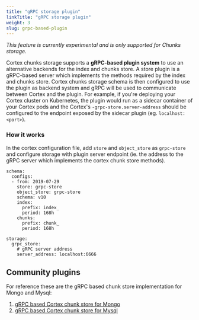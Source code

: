 ```yaml
---
title: "gRPC storage plugin"
linkTitle: "gRPC storage plugin"
weight: 3
slug: grpc-based-plugin
---
```


_This feature is currently experimental and is only supported for Chunks storage._

Cortex chunks storage supports a **gRPC-based plugin system** to use an alternative backends for the index and chunks store.
A store plugin is a gRPC-based server which implements the methods required by the index and chunks store. Cortex chunks storage schema is then configured to use the plugin as backend system and gRPC will be used to communicate between Cortex and the plugin.
For example, if you're deploying your Cortex cluster on Kubernetes, the plugin would run as a sidecar container of your Cortex pods and the Cortex's `-grpc-store.server-address` should be configured to the endpoint exposed by the sidecar plugin (eg. `localhost:<port>`).

### How it works

In the cortex configuration file, add `store` and `object_store` as `grpc-store` and configure storage with plugin server endpoint (ie. the address to the gRPC server which implements the cortex chunk store methods).

```
schema:
  configs:
  - from: 2019-07-29
    store: grpc-store
    object_store: grpc-store
    schema: v10
    index:
      prefix: index_
      period: 168h
    chunks:
      prefix: chunk_
      period: 168h

storage:
  grpc_store:
    # gRPC server address
    server_address: localhost:6666
```

## Community plugins


For reference these are the gRPC based chunk store implementation for Mongo and Mysql:

1. [gRPC based Cortex chunk store for Mongo](https://github.com/VineethReddy02/cortex-mongo-store)
2. [gRPC based Cortex chunk store for Mysql](https://github.com/VineethReddy02/cortex-mysql-store)

